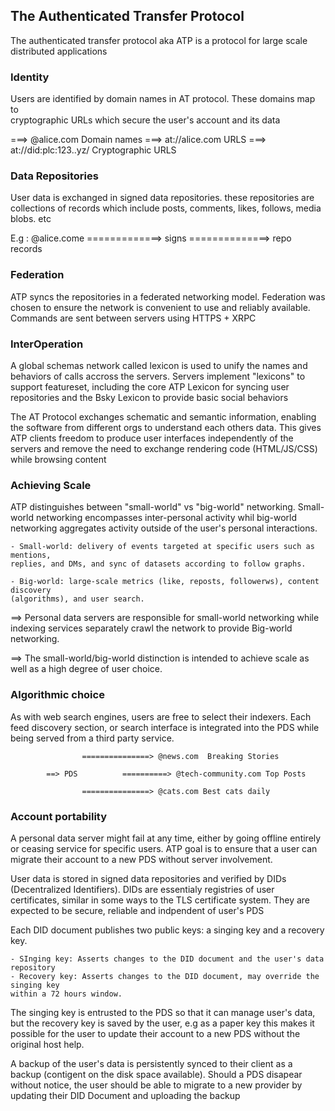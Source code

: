 ## The Authenticated Transfer Protocol 

The authenticated transfer protocol aka ATP is a protocol for large scale 
distributed applications

### Identity 

Users are identified by domain names in AT protocol. These domains map to  
cryptographic URLs which secure the user's account and its data 

===> @alice.com             Domain names 
===> at://alice.com         URLS 
===> at://did:plc:123..yz/  Cryptographic URLS

### Data Repositories 

User data is exchanged in signed data repositories. these repositories 
are collections of records which include posts, comments, likes, follows, 
media blobs. etc 


E.g : @alice.come =============> signs ==============> repo records

### Federation 

ATP syncs the repositories in a federated networking model. Federation was chosen 
to ensure the network is convenient to use and reliably available. 
Commands are sent between servers using HTTPS + XRPC

### InterOperation 

A global schemas network called lexicon is used to unify the names and behaviors 
of calls accross the servers. Servers implement "lexicons" to support 
featureset, including the core ATP Lexicon for syncing user repositories 
and the Bsky Lexicon to provide basic social behaviors 

The AT Protocol exchanges schematic and semantic information, enabling the 
software from different orgs to understand each others data. This gives 
ATP clients freedom to produce user interfaces independently of the servers 
and remove the need to exchange rendering code (HTML/JS/CSS) while browsing content 


### Achieving Scale 

ATP distinguishes between "small-world" vs "big-world" networking. Small-world 
networking encompasses inter-personal activity whil big-world networking 
aggregates activity outside of the user's personal interactions. 

    - Small-world: delivery of events targeted at specific users such as mentions, 
    replies, and DMs, and sync of datasets according to follow graphs. 

    - Big-world: large-scale metrics (like, reposts, followerws), content discovery 
    (algorithms), and user search. 

==> Personal data servers are responsible for small-world networking while  indexing services separately crawl the network to provide Big-world networking.

==> The small-world/big-world distinction is intended to achieve scale as well as a high degree of 
user choice.


### Algorithmic choice 

As with web search engines, users are free to select their indexers. Each feed discovery 
section, or search interface is integrated into the PDS while being served from a third party 
service. 


                    ===============> @news.com  Breaking Stories 

            ==> PDS          ==========> @tech-community.com Top Posts 

                    ===============> @cats.com Best cats daily


### Account portability 

A personal data server might fail at any time, either by going offline entirely
or ceasing service for specific users. ATP goal is to ensure that a user can 
migrate their account to a new PDS without server involvement. 

User data is stored in signed data repositories and verified by DIDs (Decentralized Identifiers). 
DIDs are essentialy registries of user certificates, similar in some ways 
to the TLS certificate system. They are expected to be secure, reliable and 
indpendent of user's PDS

Each DID document publishes two public keys: a singing key and a recovery key. 

    - SInging key: Asserts changes to the DID document and the user's data repository 
    - Recovery key: Asserts changes to the DID document, may override the singing key 
    within a 72 hours window. 

The singing key is entrusted to the PDS so that it can manage user's data, but the recovery 
key is saved by the user, e.g as a paper key this makes it possible for the user to 
update their account to a new PDS without the original host help. 

A backup of the user's data is persistently synced to their client as a backup 
(contigent on the disk space available). Should a PDS disapear without notice, 
the user should be able to migrate to a new provider by updating their DID Document 
and uploading the backup 